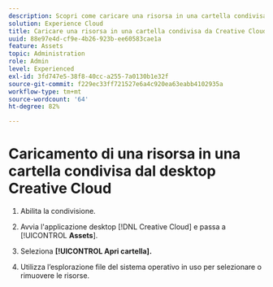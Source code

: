 ```yaml
---
description: Scopri come caricare una risorsa in una cartella condivisa dal desktop di Creative Cloud a Experience Cloud.
solution: Experience Cloud
title: Caricare una risorsa in una cartella condivisa da Creative Cloud Desktop
uuid: 88e97e4d-cf9e-4b26-923b-ee60583cae1a
feature: Assets
topic: Administration
role: Admin
level: Experienced
exl-id: 3fd747e5-38f8-40cc-a255-7a0130b1e32f
source-git-commit: f229ec33ff721527e6a4c920ea63eabb4102935a
workflow-type: tm+mt
source-wordcount: '64'
ht-degree: 82%

---
```


# Caricamento di una risorsa in una cartella condivisa dal desktop Creative Cloud

1. Abilita la condivisione.

1. Avvia l&#39;applicazione desktop [!DNL Creative Cloud] e passa a [!UICONTROL **Assets**].

1. Seleziona **[!UICONTROL Apri cartella].**

1. Utilizza l’esplorazione file del sistema operativo in uso per selezionare o rimuovere le risorse.
